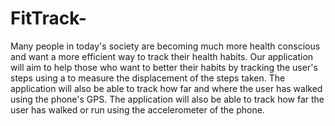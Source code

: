 # FitTrack-
Many people in today's society are becoming much more health conscious and want a more efficient way to track their health habits. Our application will aim to help those who want to better their habits by tracking the user's steps using a to measure the displacement of the steps taken. The application will also be able to track how far and where the user has walked using the phone's GPS. The application will also be able to track how far the user has walked or run using the accelerometer of the phone. 
